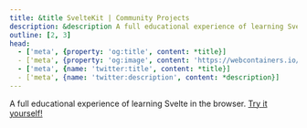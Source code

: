```yaml
---
title: &title SvelteKit | Community Projects
description: &description A full educational experience of learning Svelte in the browser, built with WebContainer API.
outline: [2, 3]
head:
  - ['meta', {property: 'og:title', content: *title}]
  - ['meta', {property: 'og:image', content: 'https://webcontainers.io/img/og/guide-community_inspirations.png'}]
  - ['meta', {name: 'twitter:title', content: *title}]
  - ['meta', {name: 'twitter:description', content: *description}]
---
```

<script setup lang="ts">
import PageHeading from '@theme/components/Helpers/CommunityProjectPageHeading.vue';
import Screenshot from '@theme/components/Helpers/Screenshot.vue';
import VideoLink from '@theme/components/Helpers/VideoLink.vue';
import AttributionLinks from '@theme/components/Helpers/AttributionLinks.vue';
import { people } from '@theme/data/people';
const { RICH_HARRIS } = people;
</script>

<PageHeading title="SvelteKit" category="tutorial" />

A full educational experience of learning Svelte in the browser. [Try it yourself!](https://learn.svelte.dev/tutorial/welcome-to-svelte)

<Screenshot src="/img/svelte-screen-light.png" alt="SvelteKit Tutorial" href="https://learn.svelte.dev/tutorial/welcome-to-svelte" />

<VideoLink
  imgSrc="/img/community/rich_harris_talk.png"
  title="Curious why Svelte decided to go full-in with WebContainers?"
  body="Hear Rich Harris explain it in his talk Fullstack Documentation delivered at JSNation 2022."
  href="https://www.youtube.com/watch?v=RwBolXX9Pis&t=578s"
/>
<AttributionLinks :attributions="[RICH_HARRIS]" />
